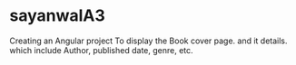 # sayanwalA3
Creating an Angular project To display the Book cover page. and it details. which include Author, published date, genre, etc.
